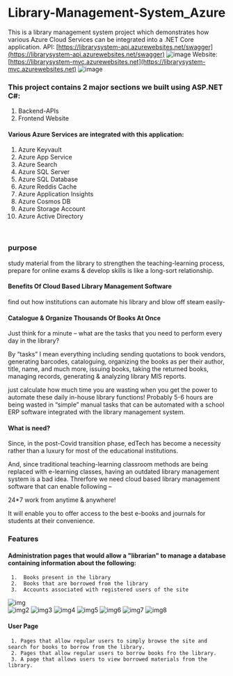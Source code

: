 # Library-Management-System_Azure
This is a library management system project which demonstrates how various Azure Cloud Services can be integrated into a .NET Core application.
API: [https://librarysystem-api.azurewebsites.net/swagger](https://librarysystem-api.azurewebsites.net/swagger)
![image](https://user-images.githubusercontent.com/29853549/121651475-4b3cc880-cab8-11eb-8599-a62d7243ee99.png)
Website: [https://librarysystem-mvc.azurewebsites.net](https://librarysystem-mvc.azurewebsites.net)
![image](https://user-images.githubusercontent.com/29853549/121651510-55f75d80-cab8-11eb-9409-077b39902fa0.png)
### This project contains 2 major sections we built using ASP.NET C#:

  1. Backend-APIs
  2. Frontend Website
#### Various Azure Services are integrated with this application:

  1. Azure Keyvault
  2. Azure App Service
  3. Azure Search
  4. Azure SQL Server
  5. Azure SQL Database
  6. Azure Reddis Cache
  7. Azure Application Insights
  8. Azure Cosmos DB
  9. Azure Storage Account
 10. Azure Active Directory
 <br> 
 
### purpose
study material from the library to strengthen the teaching-learning process, prepare for online exams & develop skills is like a long-sort relationship.

#### Benefits Of Cloud Based Library Management Software
 find out how institutions can automate his library and blow off steam easily-
 
 
 #### Catalogue & Organize Thousands Of Books At Once
Just think for a minute – what are the tasks that you need to perform every day in the library?

By “tasks” I mean everything including sending quotations to book vendors, generating barcodes, cataloguing, organizing the books as per their author, title, name, and much more, issuing books, taking the returned books, managing records, generating & analyzing library MIS reports.

just calculate how much time you are wasting when you get the power to automate these daily in-house library functions! Probably 5-6 hours are being wasted in “simple” manual tasks that can be automated with a school ERP software integrated with the library management system. 

#### What is need?
Since, in the post-Covid transition phase, edTech has become a necessity rather than a luxury for most of the educational institutions.

And, since traditional teaching-learning classroom methods are being replaced with e-learning classes, having an outdated library management system is a bad idea. Threrfore we need cloud based library management software that can enable following –

  24*7 work from anytime & anywhere!

It will enable you to offer access to the best e-books and journals for students at their convenience.

### Features
#### Administration pages that would allow a "librarian" to manage a database containing information about the following:
     1.  Books present in the library
     2.  Books that are borrowed from the library
     3.  Accounts associated with registered users of the site 
     
     
![img](https://raw.githubusercontent.com/Saurabh-pec/Library-Management-System_Azure/main/F-/Login.png?token=GHSAT0AAAAAABTKZBCOGWXY2ZTR74QD7RQAYSYOBLA)  
![img2](https://raw.githubusercontent.com/Saurabh-pec/Library-Management-System_Azure/main/F-/HomePage.png?token=GHSAT0AAAAAABTKZBCOUB4S6MTEI4X4QHEKYSYOBIA)
![img3](https://raw.githubusercontent.com/Saurabh-pec/Library-Management-System_Azure/main/F-/secondPage(Main_Page).png?token=GHSAT0AAAAAABTKZBCOQ5YOSNBUNOCBBJE2YSYOBSA)
![img4](https://raw.githubusercontent.com/Saurabh-pec/Library-Management-System_Azure/main/F-/issueBook.png?token=GHSAT0AAAAAABTKZBCOUS22NE2VDCN6XEIOYSYOBOQ)
![img5](https://raw.githubusercontent.com/Saurabh-pec/Library-Management-System_Azure/main/F-/AddBook.png?token=GHSAT0AAAAAABTKZBCOI5FHWNNW7XLMZ2RSYSYOA2Q)
![img6](https://raw.githubusercontent.com/Saurabh-pec/Library-Management-System_Azure/main/F-/AddMember.png?token=GHSAT0AAAAAABTKZBCOEUI2FUPUYCYAMA2WYSYOA5Q) 
![img7](https://raw.githubusercontent.com/Saurabh-pec/Library-Management-System_Azure/main/F-/AddMemberTable.png?token=GHSAT0AAAAAABTKZBCOTSRMOEFO4WMMK3EAYSYOBBQ) 
![img8](https://raw.githubusercontent.com/Saurabh-pec/Library-Management-System_Azure/main/F-/BookTableSk.png?token=GHSAT0AAAAAABTKZBCOPYGSHYQKJCHJAFHUYSYOBEQ)

     
     
#### User Page      
     1. Pages that allow regular users to simply browse the site and search for books to borrow from the library.
     2. Pages that allow regular users to borrow books fro the library.
     3. A page that allows users to view borrowed materials from the library.

